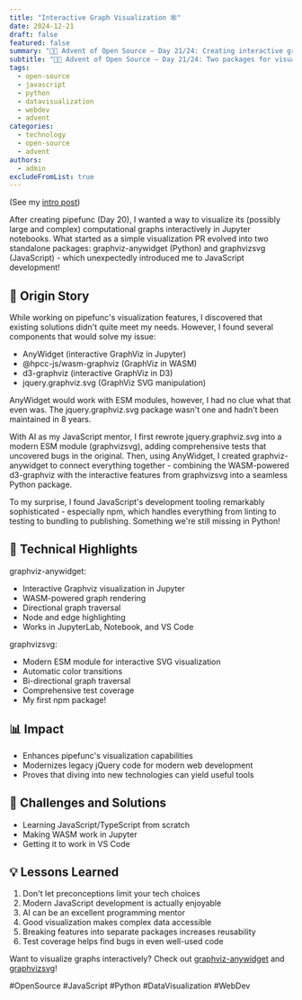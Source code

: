 ```yaml
---
title: "Interactive Graph Visualization 🕸️"
date: 2024-12-21
draft: false
featured: false
summary: "🎄🎁 Advent of Open Source – Day 21/24: Creating interactive graph visualizations in Jupyter with AnyWidget and a modernized JavaScript library."
subtitle: "🎄🎁 Advent of Open Source – Day 21/24: Two packages for visualizing pipefunc's computational graphs, born from a dive into JavaScript."
tags:
  - open-source
  - javascript
  - python
  - datavisualization
  - webdev
  - advent
categories:
  - technology
  - open-source
  - advent
authors:
  - admin
excludeFromList: true
---
```


(See my [intro post](../))

After creating pipefunc (Day 20), I wanted a way to visualize its (possibly large and complex) computational graphs interactively in Jupyter notebooks. What started as a simple visualization PR evolved into two standalone packages: graphviz-anywidget (Python) and graphvizsvg (JavaScript) - which unexpectedly introduced me to JavaScript development!

## 📖 Origin Story

While working on pipefunc's visualization features, I discovered that existing solutions didn't quite meet my needs. However, I found several components that would solve my issue:

- AnyWidget (interactive GraphViz in Jupyter)
- @hpcc-js/wasm-graphviz (GraphViz in WASM)
- d3-graphviz (interactive GraphViz in D3)
- jquery.graphviz.svg (GraphViz SVG manipulation)

AnyWidget would work with ESM modules, however, I had no clue what that even was. The jquery.graphviz.svg package wasn't one and hadn't been maintained in 8 years.

With AI as my JavaScript mentor, I first rewrote jquery.graphviz.svg into a modern ESM module (graphvizsvg), adding comprehensive tests that uncovered bugs in the original. Then, using AnyWidget, I created graphviz-anywidget to connect everything together - combining the WASM-powered d3-graphviz with the interactive features from graphvizsvg into a seamless Python package.

To my surprise, I found JavaScript's development tooling remarkably sophisticated - especially npm, which handles everything from linting to testing to bundling to publishing. Something we're still missing in Python!

## 🔧 Technical Highlights

graphviz-anywidget:

- Interactive Graphviz visualization in Jupyter
- WASM-powered graph rendering
- Directional graph traversal
- Node and edge highlighting
- Works in JupyterLab, Notebook, and VS Code

graphvizsvg:

- Modern ESM module for interactive SVG visualization
- Automatic color transitions
- Bi-directional graph traversal
- Comprehensive test coverage
- My first npm package!

## 📊 Impact

- Enhances pipefunc's visualization capabilities
- Modernizes legacy jQuery code for modern web development
- Proves that diving into new technologies can yield useful tools

## 🎯 Challenges and Solutions

- Learning JavaScript/TypeScript from scratch
- Making WASM work in Jupyter
- Getting it to work in VS Code

## 💡 Lessons Learned

1. Don't let preconceptions limit your tech choices
2. Modern JavaScript development is actually enjoyable
3. AI can be an excellent programming mentor
4. Good visualization makes complex data accessible
5. Breaking features into separate packages increases reusability
6. Test coverage helps find bugs in even well-used code

Want to visualize graphs interactively? Check out [graphviz-anywidget](https://github.com/pipefunc/graphviz-anywidget) and [graphvizsvg](https://github.com/pipefunc/graphvizsvg)!

#OpenSource #JavaScript #Python #DataVisualization #WebDev
